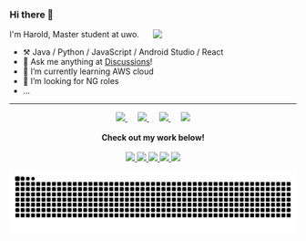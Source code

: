 ### Hi there 👋

<picture>
<source
  srcset="https://github-readme-stats.vercel.app/api?username=21blurryface&show_icons=true&theme=dark"
  media="(prefers-color-scheme: dark)"
/>
<source
  srcset="https://github-readme-stats.vercel.app/api?username=21blurryface&show_icons=true"
  media="(prefers-color-scheme: light), (prefers-color-scheme: no-preference)"
/>
<img align="right" width="50%" src="https://github-readme-stats.vercel.app/api?username=anuraghazra&show_icons=true" />
</picture>


I'm Harold, Master student at uwo.

-   :hammer_and_pick: Java / Python / JavaScript / Android Studio / React 
-   :thought_balloon: Ask me anything at [Discussions](https://github.com/21blurryface/21blurryface/discussions/new/choose)!
-   🤔  I’m currently learning AWS cloud
-   👯  I’m looking for NG roles
-   ...
---

<p align="center">
  <a href="https://www.zhihu.com" target="_blank" alt="Zhihu" title="Zhihu">
    <img src="https://img.icons8.com/material-two-tone/50/000000/zhihu.png" width="28px"/>
  </a>
  &emsp;
  <a href="https://www.linkedin.com/in/tian-ze-zhang" target="_blank" alt="LinkedIn" title="LinkedIn">
    <img src="https://img.icons8.com/ios-filled/256/000000/linkedin.svg" width="26px"/>
  </a>
  &emsp;
  <a href="https://www.youtube.com" target="_blank" alt="YouTube" title="YouTube">
    <img src="https://img.icons8.com/ios-filled/50/000000/youtube-play.png" width="30px"/>
  </a>
  &emsp;
  <a href= "https://www.instagram.com" target="_blank" alt="Instagram" title="Instagram">
    <img src="https://img.icons8.com/ios-glyphs/256/000000/instagram-new.svg" width="28px"/>
  </a>
  <br><br>
  <strong>Check out my work below!</strong>
  <br><br>
  <a href="https://github.com/21blurryface">
    <img src="https://badges.strrl.dev/visits/21blurryface/21blurryface?logo=github">
  </a>
  <a href="https://github.com/21blurryface">
    <img src="https://badges.strrl.dev/years/21blurryface?style=flat-square&logo=github">
  </a>
  <a href="https://github.com/21blurryface?tab=repositories">
    <img src="https://badges.strrl.dev/repos/21blurryface?style=flat-square&logo=github">
  </a>
  <a href="https://gist.github.com/21blurryface">
    <img src="https://badges.strrl.dev/gists/21blurryface?style=flat-square&logo=github">
  </a>
  <a href="https://github.com/21blurryface">
    <img src="https://badges.strrl.dev/commits/monthly/21blurryface?style=flat-square&logo=github">
  </a>
</p>


<!-- **Languages and Frameworks**

<code><img height="20" src="https://raw.githubusercontent.com/github/explore/80688e429a7d4ef2fca1e82350fe8e3517d3494d/topics/python/python.png" alt="Python" title="Python"></code>
<code><img height="20" src="https://raw.githubusercontent.com/github/explore/80688e429a7d4ef2fca1e82350fe8e3517d3494d/topics/docker/docker.png" alt="Docker" 
title="Docker"></code> -->


<picture>
  <source media="(prefers-color-scheme: dark)" srcset="https://raw.githubusercontent.com/21blurryface/21blurryface/output/github-contribution-grid-snake-dark.svg">
  <source media="(prefers-color-scheme: light)" srcset="https://raw.githubusercontent.com/21blurryface/21blurryface/output/github-contribution-grid-snake.svg">
  <img alt="github contribution grid snake animation" src="https://raw.githubusercontent.com/21blurryface/21blurryface/output/github-contribution-grid-snake.svg">
</picture>

